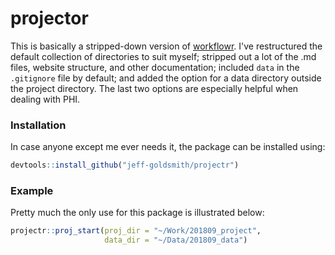 # projector

This is basically a stripped-down version of [workflowr](https://github.com/jdblischak/workflowr). I've restructured the default collection of directories to suit myself; stripped out a lot of the .md files, website structure, and other documentation; included `data` in the `.gitignore` file by default; and added the option for a data directory outside the project directory. The last two options are especially helpful when dealing with PHI. 

### Installation

In case anyone except me ever needs it, the package can be installed using:

``` r 
devtools::install_github("jeff-goldsmith/projectr")
```

### Example

Pretty much the only use for this package is illustrated below:

``` r
projectr::proj_start(proj_dir = "~/Work/201809_project", 
                     data_dir = "~/Data/201809_data")
```
